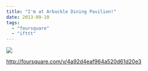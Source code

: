 ```yaml
---
title: "I'm at Arbuckle Dining Pavilion!"
date: 2013-09-10
tags: 
  - "foursquare"
  - "ifttt"
---
```


![](images/staticmap?center=37.428307,-122.162613&zoom=16&size=710x440&maptype=roadmap&sensor=false&markers=color:red%7C37.428307,-122.162613)  
  
http://foursquare.com/v/4a92d4eaf964a520d61d20e3
